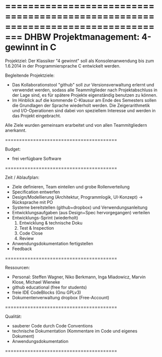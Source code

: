 =================================================================================
DHBW Projektmanagement: 4-gewinnt in C
=================================================================================

Projektziel:
Der Klassiker "4 gewinnt" soll als Konsolenanwendung bis zum 1.6.2014 in der Programmiersprache C entwickelt werden. 

Begleitende Projektziele: 
- Das Kollaborationstool "github" soll zur Versionsverwaltung erlernt und verwendet werden, sodass alle Teammitglieder nach Projektabschluss in der Lage sind, es für spätere Projekte eigenständig benutzen zu können.
- Im Hinblick auf die kommende C-Klausur am Ende des Semesters sollen die Grundlagen der Sprache wiederholt werden. Die Zeigerarithmetik und I/O-Operationen sind dabei von speziellem Interesse und werden in das Projekt eingebracht.

Alle Ziele wurden gemeinsam erarbeitet und von allen Teammitgliedern anerkannt. 

========================================

Budget:
- frei verfügbare Software

========================================

Zeit / Ablaufplan:
- Ziele definieren, Team einteilen und grobe Rollenverteilung
- Specification entwerfen 
- Design/Modellierung (Architektur, Programmlogik, UI-Konzept) -> Rücksprache mit PO
- Systeme bereitstellen (github+dropbox) und Verwendungsanleitung
- Entwicklungsaufgaben (aus Design+Spec hervorgegangen) verteilen
- Entwicklungs-Sprint (wiederholt)
  1) Entwicklung & technische Doku
  2) Test & Inspection
  3) Code Close
  4) Review
- Anwendungsdokumentation fertigstellen
- Feedback

========================================

Ressourcen:
- Personal: Steffen Wagner, Niko Berkmann, Inga Miadowicz, Marvin Klose, Michael Wieneke
- github educational (free for students)
- freie IDE CodeBlocks (Gnu GPLv3)
- Dokumentenverwaltung dropbox (Free-Account)

========================================

Qualität:
- sauberer Code durch Code Conventions
- technische Dokumentation (Kommentare im Code und eigenes Dokument)
- Anwendungsdokumentation

========================================

